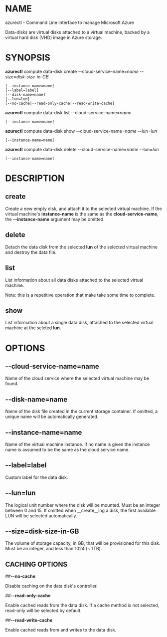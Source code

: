 # NAME

azurectl - Command Line Interface to manage Microsoft Azure

Data-disks are virtual disks attached to a virtual machine, backed by a virtual
hard disk (VHD) image in Azure storage.

# SYNOPSIS

__azurectl__ compute data-disk create --cloud-service-name=*name* --size=*disk-size-in-GB*

    [--instance-name=name]
    [--label=label]
    [--disk-name=name]
    [--lun=lun]
    [--no-cache|--read-only-cache|--read-write-cache]

__azurectl__ compute data-disk list --cloud-service-name=*name*

    [--instance-name=name]

__azurectl__ compute data-disk show --cloud-service-name=*name* --lun=*lun*

    [--instance-name=name]

__azurectl__ compute data-disk delete --cloud-service-name=*name* --lun=*lun*

    [--instance-name=name]

# DESCRIPTION

## __create__

Create a new empty disk, and attach it to the selected virtual machine. If the
virtual machine's __instance-name__ is the same as the __cloud-service-name__,
the __--instance-name__ argument may be omitted.

## __delete__

Detach the data disk from the selected __lun__ of the selected virtual machine
and destroy the data file.

## __list__

List information about all data disks attached to the selected virtual machine.

Note: this is a repetitive operation that make take some time to complete.

## __show__

List information about a single data disk, attached to the selected virtual
machine at the seleted __lun__.

# OPTIONS

## __--cloud-service-name=name__

Name of the cloud service where the selected virtual machine may be found.

## __--disk-name=name__

Name of the disk file created in the current storage container. If omitted, a
unique name will be automatically generated.

## __--instance-name=name__

Name of the virtual machine instance. If no name is given the instance name is
assumed to be the same as the cloud service name.

## __--label=label__

Custom label for the data disk.

## __--lun=lun__

The logical unit number where the disk will be mounted. Must be an integer
between 0 and 15. If omitted when __create__ing a disk, the first available LUN
will be selected automatically.

## __--size=disk-size-in-GB__

The volume of storage capacity, in GB, that will be provisioned for this disk.
Must be an integer, and less than 1024 (~ 1TB).

## CACHING OPTIONS

##__--no-cache__

Disable caching on the data disk's controller.

##__--read-only-cache__

Enable cached reads from the data disk. If a cache method is not selected,
read-only will be selected by default.

##__--read-write-cache__

Enable cached reads from and writes to the data disk.
